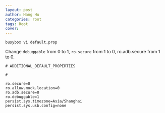 ```yaml
---
layout: post
author: Hang Hu
categories: root
tags: Root 
cover: 
---
```


```
busybox vi default.prop
```
Change `debuggable` from 0 to 1, `ro.secure` from 1 to 0, ro.adb.secure from 1 to 0.
```
# ADDITIONAL_DEFAULT_PROPERTIES

#

ro.secure=0
ro.allow.mock.location=0
ro.adb.secure=0
ro.debuggable=1
persist.sys.timezone=Asia/Shanghai
persist.sys.usb.config=none
```
